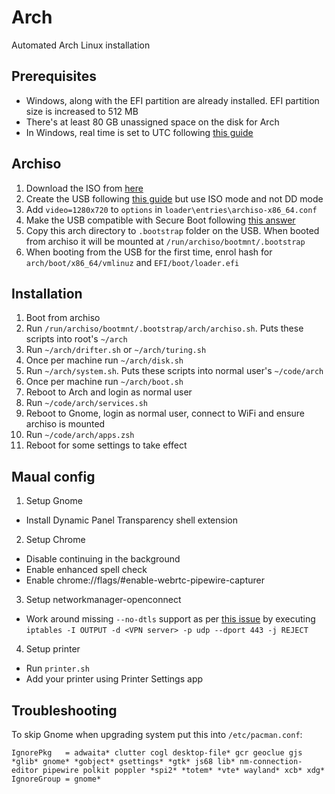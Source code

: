 # Arch

Automated Arch Linux installation

## Prerequisites

* Windows, along with the EFI partition are already installed. EFI partition size is increased to 512 MB
* There's at least 80 GB unassigned space on the disk for Arch
* In Windows, real time is set to UTC following [this guide](https://wiki.archlinux.org/index.php/Time#UTC_in_Windows)

## Archiso

1. Download the ISO from [here](https://www.archlinux.org/download/)
2. Create the USB following [this guide](https://wiki.archlinux.org/index.php/USB_flash_installation_media#Using_Rufus) but use ISO mode and not DD mode
3. Add `video=1280x720` to `options` in `loader\entries\archiso-x86_64.conf`
4. Make the USB compatible with Secure Boot following [this answer](https://unix.stackexchange.com/questions/320078/how-to-boot-arch-linux-installation-medium-with-secure-boot-enabled)
5. Copy this arch directory to `.bootstrap` folder on the USB. When booted from archiso it will be mounted at `/run/archiso/bootmnt/.bootstrap`
6. When booting from the USB for the first time, enrol hash for `arch/boot/x86_64/vmlinuz` and `EFI/boot/loader.efi`

## Installation

1. Boot from archiso
2. Run `/run/archiso/bootmnt/.bootstrap/arch/archiso.sh`. Puts these scripts into root's `~/arch`
3. Run `~/arch/drifter.sh` or `~/arch/turing.sh`
4. Once per machine run `~/arch/disk.sh`
5. Run `~/arch/system.sh`. Puts these scripts into normal user's `~/code/arch`
6. Once per machine run `~/arch/boot.sh`
7. Reboot to Arch and login as normal user
8. Run `~/code/arch/services.sh`
9. Reboot to Gnome, login as normal user, connect to WiFi and ensure archiso is mounted
10. Run `~/code/arch/apps.zsh`
11. Reboot for some settings to take effect

## Maual config

1. Setup Gnome
  - Install Dynamic Panel Transparency shell extension
2. Setup Chrome
  - Disable continuing in the background
  - Enable enhanced spell check
  - Enable chrome://flags/#enable-webrtc-pipewire-capturer
3. Setup networkmanager-openconnect
  - Work around missing `--no-dtls` support as per [this issue](https://gitlab.gnome.org/GNOME/NetworkManager-openconnect/issues/7) by executing `iptables -I OUTPUT -d <VPN server> -p udp --dport 443 -j REJECT`
4. Setup printer
  - Run `printer.sh`
  - Add your printer using Printer Settings app

## Troubleshooting

To skip Gnome when upgrading system put this into `/etc/pacman.conf`:

```
IgnorePkg   = adwaita* clutter cogl desktop-file* gcr geoclue gjs *glib* gnome* *gobject* gsettings* *gtk* js68 lib* nm-connection-editor pipewire polkit poppler *spi2* *totem* *vte* wayland* xcb* xdg*
IgnoreGroup = gnome*
```
